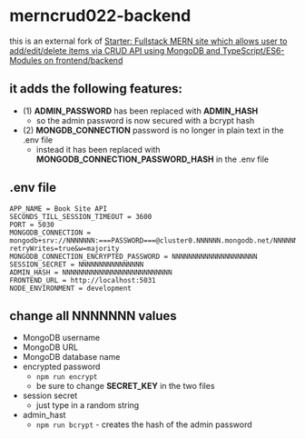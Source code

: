 # merncrud022-backend

this is an external fork of [Starter: Fullstack MERN site which allows user to add/edit/delete items via CRUD API using MongoDB and TypeScript/ES6-Modules on frontend/backend](https://starters.tanguay.eu/list/mernMongooseBookCrudFullstack)

## it adds the following features:

- (1) **ADMIN_PASSWORD** has been replaced with **ADMIN_HASH**
  - so the admin password is now secured with a bcrypt hash
- (2) **MONGDB_CONNECTION** password is no longer in plain text in the .env file
  - instead it has been replaced with **MONGODB_CONNECTION_PASSWORD_HASH** in the .env file

## .env file

``` text
APP_NAME = Book Site API
SECONDS_TILL_SESSION_TIMEOUT = 3600
PORT = 5030
MONGODB_CONNECTION = mongodb+srv://NNNNNNN:===PASSWORD===@cluster0.NNNNNN.mongodb.net/NNNNNNNNNNNNN?retryWrites=true&w=majority
MONGODB_CONNECTION_ENCRYPTED_PASSWORD = NNNNNNNNNNNNNNNNNNNNN 
SESSION_SECRET = NNNNNNNNNNNNNNNN
ADMIN_HASH = NNNNNNNNNNNNNNNNNNNNNNNNNNN
FRONTEND_URL = http://localhost:5031
NODE_ENVIRONMENT = development
```

## change all NNNNNNN values

- MongoDB username
- MongoDB URL
- MongoDB database name
- encrypted password
  - `npm run encrypt`
  - be sure to change **SECRET_KEY** in the two files
- session secret
  - just type in a random string
- admin_hast
  - `npm run bcrypt` - creates the hash of the admin password
